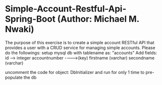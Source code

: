 # Simple-Account-Restful-Api-Spring-Boot (Author: Michael M. Nwaki)
The purpose of this exercise is to create a simple account RESTful API that provides a user with a CRUD service for managing simple accounts.
Please do the followings:
setup mysql db with tablename as: "accounts"
Add fields: id --> integer
accountnumber ---->(key)
firstname (varchar)
secondname (varchar)

uncomment the code for object: DbInitializer and run for only 1 time to pre-populate the db
